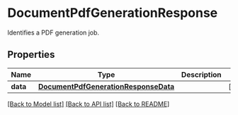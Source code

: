 # DocumentPdfGenerationResponse

Identifies a PDF generation job.
## Properties
Name | Type | Description | Notes
------------ | ------------- | ------------- | -------------
**data** | [**DocumentPdfGenerationResponseData**](DocumentPdfGenerationResponseData.md) |  | [optional] 

[[Back to Model list]](../README.md#documentation-for-models) [[Back to API list]](../README.md#documentation-for-api-endpoints) [[Back to README]](../README.md)



